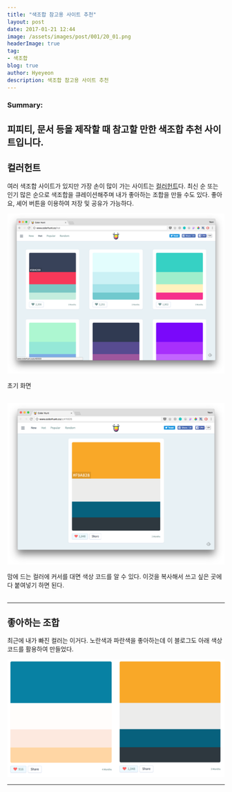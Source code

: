 ```yaml
---
title: "색조합 참고용 사이트 추천"
layout: post
date: 2017-01-21 12:44
image: /assets/images/post/001/20_01.png
headerImage: true
tag:
- 색조합
blog: true
author: Hyeyeon
description: 색조합 참고용 사이트 추천
---
```


### Summary:

피피티, 문서 등을 제작할 때 참고할 만한 색조합 추천 사이트입니다.
---



## 컬러헌트

여러 색조합 사이트가 있지만 가장 손이 많이 가는 사이트는 [컬러헌트](www.colorhunt.co/)다. 최신 순 또는 인기 많은 순으로 색조합을 큐레이션해주며 내가 좋아하는 조합을 만들 수도 있다. 좋아요, 셰어 버튼을 이용하여 저장 및 공유가 가능하다.

![pic1](/assets/images/post/001/20_01.png)
<figcaption class="caption">초기 화면</figcaption>


<br>

![pic1](/assets/images/post/001/20_02.png)
<figcaption class="caption">맘에 드는 컬러에 커서를 대면 색상 코드를 알 수 있다. 이것을 복사해서 쓰고 싶은 곳에다 붙여넣기 하면 된다.</figcaption>

<br>

---

## 좋아하는 조합

최근에 내가 빠진 컬러는 이거다. 노란색과 파란색을 좋아하는데 이 블로그도 아래 색상코드를 활용하여 만들었다.

![pic1](/assets/images/post/001/20_03.png)

---
